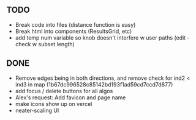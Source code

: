 ## TODO
* Break code into files (distance function is easy)
* Break html into components (ResultsGrid, etc)
* add temp num variable so knob doesn't interfere w user paths  (edit - check w subset length)


## DONE
* Remove edges being in both directions, and remove check for ind2 < ind3 in map (1b67dc996528c85142bd193f1ad59cd7ccd7d877)
* add focus / delete buttons for all algos
* Alex's request: Add favicon and page name
* make icons show up on vercel
* neater-scaling UI